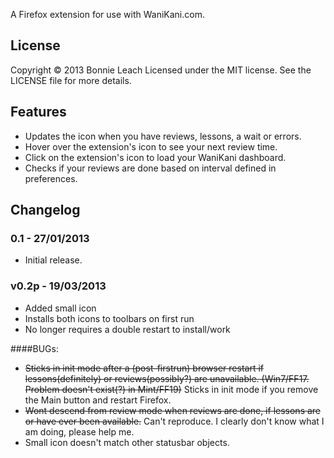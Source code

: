 A Firefox extension for use with WaniKani.com.

## License

Copyright © 2013 Bonnie Leach
Licensed under the MIT license. See the LICENSE file for more details.

## Features

* Updates the icon when you have reviews, lessons, a wait or errors.
* Hover over the extension's icon to see your next review time.
* Click on the extension's icon to load your WaniKani dashboard.
* Checks if your reviews are done based on interval defined in preferences.

## Changelog

### 0.1 - 27/01/2013

* Initial release.

### v0.2p - 19/03/2013

* Added small icon
* Installs both icons to toolbars on first run
* No longer requires a double restart to install/work

####BUGs:

* <strike>Sticks in init mode after a (post-firstrun) browser restart if lessons(definitely) or reviews(possibly?) are unavailable. (Win7/FF17. Problem doesn't exist(?) in Mint/FF19)</strike> Sticks in init mode if you remove the Main button and restart Firefox.
* <strike>Wont descend from review mode when reviews are done, if lessons are or have ever been available.</strike> Can't reproduce. I clearly don't know what I am doing, please help me.
* Small icon doesn't match other statusbar objects.
